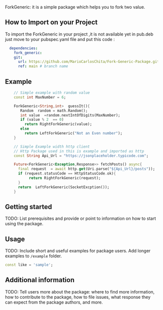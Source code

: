 

ForkGeneric: it is a simple package which  helps you to fork two value.

## How to Import on your Project
To import the ForkGeneric in your project ,it is not available yet in pub.deb just move to your  pubspec.yaml file  and put this code : 

```yaml 
  dependencies:
    fork_generic:
    git:
      url: https://github.com/MarioCarlosChita/Fork-Generic-Package.git
      ref: main # branch name
```       

## Example
```dart 
    // Simple example with random value  
    const int MaxNumber = 6; 

    ForkGeneric<String,int>  guessIt(){
       Random  random = math.Random(); 
       int value  =random.nextIntOfDigits(MaxNumber);
       if (value % 2  == 0)
         return RightForkGeneric(value);
       else
         return LeftForkGeneric("Not an Even number");      
    }
```  

```dart 
    // Simple Example width http client
    // Http Package used in this is example and imported as http  
    const String Api_Url = "https://jsonplaceholder.typicode.com";

    Future<ForkGeneric<Exception,Response>> fetchPosts() async{
      final request  = await http.get(Uri.parse("${Api_Url}/posts"));
      if (request.statusCode == HttpStatusCode.ok){
           return RightForkGeneric(request);   
      } 
      return  LeftForkGeneric(SocketExcption()); 
    }
``` 
## Getting started

TODO: List prerequisites and provide or point to information on how to
start using the package.

## Usage

TODO: Include short and useful examples for package users. Add longer examples
to `/example` folder.

```dart
const like = 'sample';
```

## Additional information

TODO: Tell users more about the package: where to find more information, how to
contribute to the package, how to file issues, what response they can expect
from the package authors, and more.
